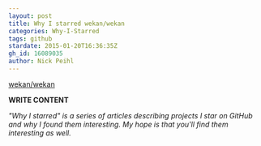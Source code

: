 ```yaml
---
layout: post
title: Why I starred wekan/wekan
categories: Why-I-Starred
tags: github
stardate: 2015-01-20T16:36:35Z
gh_id: 16089035
author: Nick Peihl
---
```


[wekan/wekan](star.repo.html_url)

**WRITE CONTENT**

*"Why I starred" is a series of articles describing projects I star on GitHub and why I found them interesting. My hope is that you'll find them interesting as well.*

